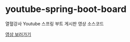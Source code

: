 # youtube-spring-boot-board
열혈강사 Youtube 스프링 부트 게시판 영상 소스코드

[영상 보러가기](https://youtu.be/bdBF5VOJ5dY)
